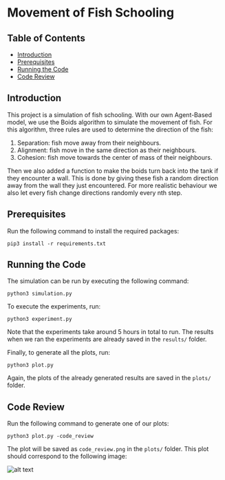 # Movement of Fish Schooling

## Table of Contents
* [Introduction](#introduction)
* [Prerequisites](#prerequisites)
* [Running the Code](#running-the-code)
* [Code Review](#code-review)

## Introduction
This project is a simulation of fish schooling. With our own Agent-Based model, we use the Boids algorithm to simulate 
the movement of fish. For this algorithm, three rules are used to determine the direction of the fish:
1. Separation: fish move away from their neighbours.
2. Alignment: fish move in the same direction as their neighbours.
3. Cohesion: fish move towards the center of mass of their neighbours.

Then we also added a function to make the boids turn back into the tank if they encounter a wall. This is done by giving
these fish a random direction away from the wall they just encountered. For more realistic behaviour we also let every 
fish change directions randomly every nth step.

## Prerequisites
Run the following command to install the required packages:
```
pip3 install -r requirements.txt
```

## Running the Code
The simulation can be run by executing the following command:
```
python3 simulation.py
```
To execute the experiments, run:
```
python3 experiment.py
```

Note that the experiments take around 5 hours in total to run. The results when we ran the experiments are already saved in the `results/` folder.

Finally, to generate all the plots, run:
```
python3 plot.py
```

Again, the plots of the already generated results are saved in the `plots/` folder.

## Code Review
Run the following command to generate one of our plots:
```
python3 plot.py -code_review
```
The plot will be saved as `code_review.png` in the `plots/` folder.
This plot should correspond to the following image:

![alt text](https://github.com/rinjile/Project-Computational-Science/blob/main/plots/tunnel_height_num_clusters.png?raw=true)
